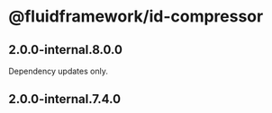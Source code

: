 # @fluidframework/id-compressor

## 2.0.0-internal.8.0.0

Dependency updates only.

## 2.0.0-internal.7.4.0
